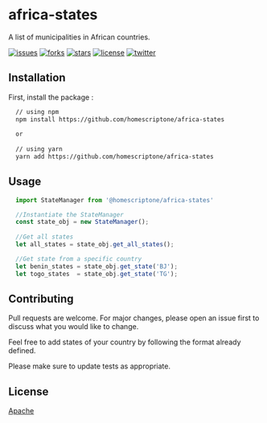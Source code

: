 # africa-states
A list of municipalities in African countries.

[![issues](https://img.shields.io/github/issues/homescriptone/africa-states)](https://github.com/homescriptone/africa-states)
[![forks](https://img.shields.io/github/forks/homescriptone/africa-states)](https://github.com/homescriptone/africa-states)
[![stars](https://img.shields.io/github/stars/homescriptone/africa-states)](https://github.com/homescriptone/africa-states)
[![license](https://img.shields.io/github/license/homescriptone/africa-states)](https://github.com/homescriptone/africa-states)
[![twitter](https://img.shields.io/twitter/url?style=social&url=https%3A%2F%2Fgithub.com%2Fhomescriptone%2Fafrica-states)](https://twitter.com/intent/tweet?text=Wow:&url=https%3A%2F%2Fgithub.com%2Fhomescriptone%2Fafrica-states)


## Installation
First, install the package : 
```sh
  // using npm
  npm install https://github.com/homescriptone/africa-states
  
  or
  
  // using yarn
  yarn add https://github.com/homescriptone/africa-states
```

## Usage
```js
  import StateManager from '@homescriptone/africa-states'

  //Instantiate the StateManager
  const state_obj = new StateManager();
  
  //Get all states
  let all_states = state_obj.get_all_states();

  //Get state from a specific country
  let benin_states = state_obj.get_state('BJ');
  let togo_states  = state_obj.get_state('TG'); 
```

## Contributing
Pull requests are welcome. For major changes, please open an issue first to discuss what you would like to change.

Feel free to add states of your country by following the format already defined.

Please make sure to update tests as appropriate.

## License
[Apache](http://www.apache.org/licenses/)
